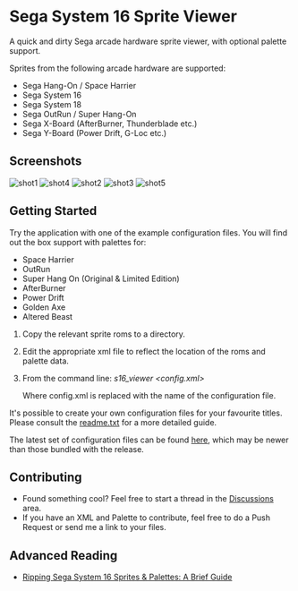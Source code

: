 # Sega System 16 Sprite Viewer


A quick and dirty Sega arcade hardware sprite viewer, with optional palette support. 

Sprites from the following arcade hardware are supported:

- Sega Hang-On / Space Harrier
- Sega System 16
- Sega System 18
- Sega OutRun / Super Hang-On 
- Sega X-Board (AfterBurner, Thunderblade etc.)
- Sega Y-Board (Power Drift, G-Loc etc.)

## Screenshots

![shot1](https://user-images.githubusercontent.com/2414449/114319863-34efac00-9b0b-11eb-9310-2ca82dfd572f.png)
![shot4](https://user-images.githubusercontent.com/2414449/114319868-35884280-9b0b-11eb-8f78-7069c93fcd13.png)
![shot2](https://user-images.githubusercontent.com/2414449/114319864-35884280-9b0b-11eb-802e-49b360ffb0a5.png)
![shot3](https://user-images.githubusercontent.com/2414449/114319865-35884280-9b0b-11eb-9df1-7757d3d7e78a.png)
![shot5](https://user-images.githubusercontent.com/2414449/114319869-3620d900-9b0b-11eb-9b90-9a9577aeed60.png)


## Getting Started

Try the application with one of the example configuration files. You will find out the box support with palettes for:

- Space Harrier
- OutRun
- Super Hang On (Original & Limited Edition)
- AfterBurner
- Power Drift
- Golden Axe
- Altered Beast


1. Copy the relevant sprite roms to a directory.
2. Edit the appropriate xml file to reflect the location of the roms and 
   palette data.
3. From the command line: *s16_viewer <config.xml>*

   Where config.xml is replaced with the name of the configuration file.
   
   
It's possible to create your own configuration files for your favourite titles. Please consult the [readme.txt](https://github.com/djyt/system16_sprite_viewer/blob/main/docs/readme.txt) for a more detailed guide. 

The latest set of configuration files can be found [here](https://github.com/djyt/system16_sprite_viewer/tree/main/res/config), which may be newer than those bundled with the release.

## Contributing

- Found something cool? Feel free to start a thread in the [Discussions](https://github.com/djyt/system16_sprite_viewer/discussions) area.
- If you have an XML and Palette to contribute, feel free to do a Push Request or send me a link to your files. 

## Advanced Reading

- [Ripping Sega System 16 Sprites & Palettes: A Brief Guide](http://reassembler.blogspot.com/2021/04/ripping-sega-system-16-sprites-palettes.html)
